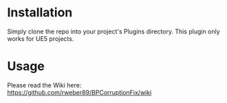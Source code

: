 # Installation

Simply clone the repo into your project's Plugins directory.
This plugin only works for UE5 projects.

# Usage

Please read the Wiki here: https://github.com/rweber89/BPCorruptionFix/wiki
